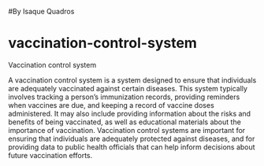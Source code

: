 #By Isaque Quadros
# vaccination-control-system
Vaccination control system


A vaccination control system is a system designed to ensure that individuals are adequately vaccinated against certain diseases. This system typically 
involves tracking a person’s immunization records, providing reminders when vaccines are due, and keeping a record of vaccine doses administered. It may 
also include providing information about the risks and benefits of being vaccinated, as well as educational materials about the importance of vaccination. 
Vaccination control systems are important for ensuring that individuals are adequately protected against diseases, and for providing data to public health 
officials that can help inform decisions about future vaccination efforts.
